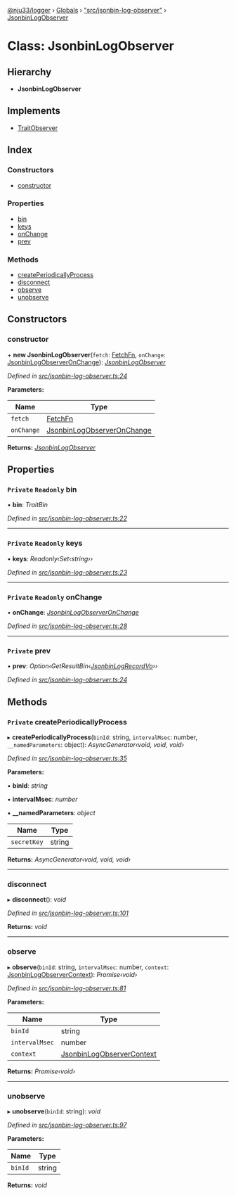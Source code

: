 [@nju33/logger](../README.md) › [Globals](../globals.md) › ["src/jsonbin-log-observer"](../modules/_src_jsonbin_log_observer_.md) › [JsonbinLogObserver](_src_jsonbin_log_observer_.jsonbinlogobserver.md)

# Class: JsonbinLogObserver

## Hierarchy

* **JsonbinLogObserver**

## Implements

* [TraitObserver](../interfaces/_src_observer_.traitobserver.md)

## Index

### Constructors

* [constructor](_src_jsonbin_log_observer_.jsonbinlogobserver.md#constructor)

### Properties

* [bin](_src_jsonbin_log_observer_.jsonbinlogobserver.md#private-readonly-bin)
* [keys](_src_jsonbin_log_observer_.jsonbinlogobserver.md#private-readonly-keys)
* [onChange](_src_jsonbin_log_observer_.jsonbinlogobserver.md#private-readonly-onchange)
* [prev](_src_jsonbin_log_observer_.jsonbinlogobserver.md#private-prev)

### Methods

* [createPeriodicallyProcess](_src_jsonbin_log_observer_.jsonbinlogobserver.md#private-createperiodicallyprocess)
* [disconnect](_src_jsonbin_log_observer_.jsonbinlogobserver.md#disconnect)
* [observe](_src_jsonbin_log_observer_.jsonbinlogobserver.md#observe)
* [unobserve](_src_jsonbin_log_observer_.jsonbinlogobserver.md#unobserve)

## Constructors

###  constructor

\+ **new JsonbinLogObserver**(`fetch`: [FetchFn](../modules/_src_logger_.md#fetchfn), `onChange`: [JsonbinLogObserverOnChange](../modules/_src_jsonbin_log_observer_.md#jsonbinlogobserveronchange)): *[JsonbinLogObserver](_src_jsonbin_log_observer_.jsonbinlogobserver.md)*

*Defined in [src/jsonbin-log-observer.ts:24](https://github.com/nju33/logger/blob/09b9025/src/jsonbin-log-observer.ts#L24)*

**Parameters:**

Name | Type |
------ | ------ |
`fetch` | [FetchFn](../modules/_src_logger_.md#fetchfn) |
`onChange` | [JsonbinLogObserverOnChange](../modules/_src_jsonbin_log_observer_.md#jsonbinlogobserveronchange) |

**Returns:** *[JsonbinLogObserver](_src_jsonbin_log_observer_.jsonbinlogobserver.md)*

## Properties

### `Private` `Readonly` bin

• **bin**: *TraitBin*

*Defined in [src/jsonbin-log-observer.ts:22](https://github.com/nju33/logger/blob/09b9025/src/jsonbin-log-observer.ts#L22)*

___

### `Private` `Readonly` keys

• **keys**: *Readonly‹Set‹string››*

*Defined in [src/jsonbin-log-observer.ts:23](https://github.com/nju33/logger/blob/09b9025/src/jsonbin-log-observer.ts#L23)*

___

### `Private` `Readonly` onChange

• **onChange**: *[JsonbinLogObserverOnChange](../modules/_src_jsonbin_log_observer_.md#jsonbinlogobserveronchange)*

*Defined in [src/jsonbin-log-observer.ts:28](https://github.com/nju33/logger/blob/09b9025/src/jsonbin-log-observer.ts#L28)*

___

### `Private` prev

• **prev**: *Option‹GetResultBin‹[JsonbinLogRecordVo](../interfaces/_src_jsonbin_logger_.jsonbinlogrecordvo.md)››*

*Defined in [src/jsonbin-log-observer.ts:24](https://github.com/nju33/logger/blob/09b9025/src/jsonbin-log-observer.ts#L24)*

## Methods

### `Private` createPeriodicallyProcess

▸ **createPeriodicallyProcess**(`binId`: string, `intervalMsec`: number, `__namedParameters`: object): *AsyncGenerator‹void, void, void›*

*Defined in [src/jsonbin-log-observer.ts:35](https://github.com/nju33/logger/blob/09b9025/src/jsonbin-log-observer.ts#L35)*

**Parameters:**

▪ **binId**: *string*

▪ **intervalMsec**: *number*

▪ **__namedParameters**: *object*

Name | Type |
------ | ------ |
`secretKey` | string |

**Returns:** *AsyncGenerator‹void, void, void›*

___

###  disconnect

▸ **disconnect**(): *void*

*Defined in [src/jsonbin-log-observer.ts:101](https://github.com/nju33/logger/blob/09b9025/src/jsonbin-log-observer.ts#L101)*

**Returns:** *void*

___

###  observe

▸ **observe**(`binId`: string, `intervalMsec`: number, `context`: [JsonbinLogObserverContext](../interfaces/_src_jsonbin_log_observer_.jsonbinlogobservercontext.md)): *Promise‹void›*

*Defined in [src/jsonbin-log-observer.ts:81](https://github.com/nju33/logger/blob/09b9025/src/jsonbin-log-observer.ts#L81)*

**Parameters:**

Name | Type |
------ | ------ |
`binId` | string |
`intervalMsec` | number |
`context` | [JsonbinLogObserverContext](../interfaces/_src_jsonbin_log_observer_.jsonbinlogobservercontext.md) |

**Returns:** *Promise‹void›*

___

###  unobserve

▸ **unobserve**(`binId`: string): *void*

*Defined in [src/jsonbin-log-observer.ts:97](https://github.com/nju33/logger/blob/09b9025/src/jsonbin-log-observer.ts#L97)*

**Parameters:**

Name | Type |
------ | ------ |
`binId` | string |

**Returns:** *void*
